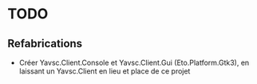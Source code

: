 # TODO

## Refabrications

* Créer Yavsc.Client.Console et Yavsc.Client.Gui (Eto.Platform.Gtk3), en laissant un Yavsc.Client en lieu et place de ce projet



